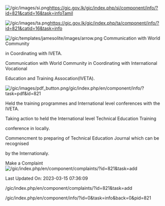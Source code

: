 <!-- Source: https://gic.gov.lk/gic/index.php/en/component/info/?id=821&catid=16&task=info -->

![/gic/images/si.png](/gic/images/si.png)https://gic.gov.lk/gic/index.php/si/component/info/?id=821&catid=16&task=infoTamil

![/gic/images/ta.png](/gic/images/ta.png)https://gic.gov.lk/gic/index.php/ta/component/info/?id=821&catid=16&task=info

![/gic/templates/jamesolite/images/arrow.png](/gic/templates/jamesolite/images/arrow.png) Communication with World Community

in Coordinating with IVETA.

Communication with World Community in Coordinating with International Vocational

Education and Training Assocation(IVETA).

![/gic/images/pdf_button.png](/gic/images/pdf_button.png)/gic/index.php/en/component/info/?task=pdf&id=821

Held the training programmes and International level conferences with the IVETA.

Taking action to held the International level Technical Education Training

conference in locally.

Commencment to preparing of Technical Education Journal which can be recognised

by the Internationaly.

Make a Complaint ![/gic/index.php/en/component/complaints/?id=821&task=add](/gic/index.php/en/component/complaints/?id=821&task=add)

Last Updated On: 2023-03-15 07:36:09

/gic/index.php/en/component/complaints/?id=821&task=add

/gic/index.php/en/component/info/?id=0&task=info&back=0&pid=821